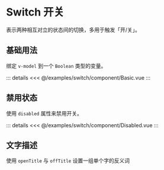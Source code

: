 <script setup>
import Basic from './component/Basic.vue'
import Disabled from './component/Disabled.vue'
import Title from './component/Title.vue'
</script>

# Switch 开关

表示两种相互对立的状态间的切换，多用于触发「开/关」。

## 基础用法

绑定 `v-model` 到一个 `Boolean` 类型的变量。
<Demo>
<Basic/>

::: details
<<< @/examples/switch/component/Basic.vue
:::
</Demo>

## 禁用状态

使用 `disabled` 属性来禁用开关。
<Demo>
<Disabled/>

::: details
<<< @/examples/switch/component/Disabled.vue
:::
</Demo>

## 文字描述

使用 `openTitle` 与 `offTitle` 设置一组单个字的反义词
<Demo>
<Title/>

::: details
<<< @/examples/switch/component/Title.vue
:::
</Demo>

## Switch API

| 属性名     | 说明             | 类型    | 默认值 |
| ---------- | ---------------- | ------- | ------ |
| v-model    | switch 绑定的值  | boolean | —      |
| disabled   | 是否禁用         | boolean | false  |
| open-title | 打开时的文字描述 | string  | —      |
| off-title  | 关闭时的文字描述 | string  | —      |
